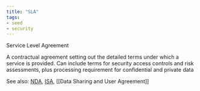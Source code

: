 ```yaml
---
title: "SLA"
tags:
- seed
- security
---
```


Service Level Agreement

A contractual agreement setting out the detailed terms under which a service is provided.  Can include terms for security access controls and risk assessments, plus processing requirement for confidential and private data

See also: [NDA](notes/NDA.md), [ISA](notes/ISA.md), [[Data Sharing and User Agreement]]
